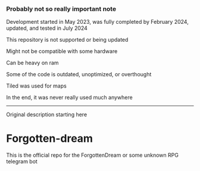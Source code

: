 ### Probably not so really important note

Development started in May 2023, was fully completed by February 2024, updated, and tested in July 2024

This repository is not supported or being updated

Might not be compatible with some hardware

Can be heavy on ram

Some of the code is outdated, unoptimized, or overthought

Tiled was used for maps

In the end, it was never really used much anywhere
___
Original description starting here

# Forgotten-dream

This is the official repo for the ForgottenDream or some unknown RPG telegram bot
